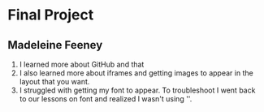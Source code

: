 # Final Project
## Madeleine Feeney
1. I learned more about GitHub and that
2. I also learned more about iframes and getting images to appear in the layout that you want.
3. I struggled with getting my font to appear. To troubleshoot I went back to our lessons on font and realized I wasn't using ''.
